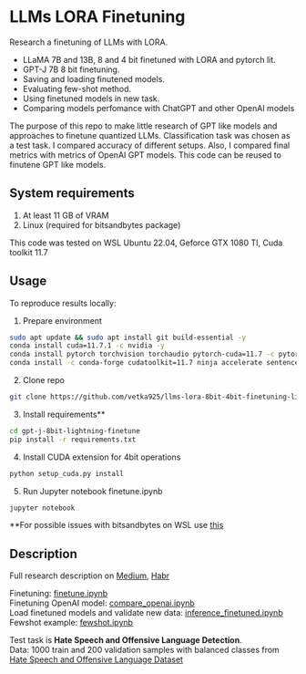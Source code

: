 # LLMs LORA Finetuning

Research a finetuning of LLMs with LORA.

* LLaMA 7B and 13B, 8 and 4 bit finetuned with LORA and pytorch lit. 
* GPT-J 7B 8 bit finetuning.
* Saving and loading finutened models.
* Evaluating few-shot method.
* Using finetuned models in new task.
* Comparing models perfomance with ChatGPT and other OpenAI models


The purpose of this repo to make little research of GPT like models and approaches to finetune quantized LLMs. Сlassification task was chosen as a test task. I compared accuracy of different setups. Also, I compared final metrics with metrics of OpenAI GPT models. This code can be reused to finutene GPT like models.

## System requirements

1. At least 11 GB of VRAM
2. Linux (required for bitsandbytes package)

This code was tested on WSL Ubuntu 22.04, Geforce GTX 1080 TI, Cuda toolkit 11.7

## Usage

To reproduce results locally:

1. Prepare environment
```bash
sudo apt update && sudo apt install git build-essential -y
conda install cuda=11.7.1 -c nvidia -y
conda install pytorch torchvision torchaudio pytorch-cuda=11.7 -c pytorch -c nvidia -y
conda install -c conda-forge cudatoolkit=11.7 ninja accelerate sentencepiece -y
```
2. Clone repo
```bash
git clone https://github.com/vetka925/llms-lora-8bit-4bit-finetuning-lit
```
3. Install requirements**
```bash
cd gpt-j-8bit-lightning-finetune
pip install -r requirements.txt
```
4. Install CUDA extension for 4bit operations
```bash
python setup_cuda.py install
```
5. Run Jupyter notebook finetune.ipynb
```bash
jupyter notebook
```
**For possible issues with bitsandbytes on WSL use [this](https://github.com/TimDettmers/bitsandbytes/issues/112#issuecomment-1406329180)  

## Description

Full research description on [Medium](), [Habr]()

Finetuning: [finetune.ipynb](https://github.com/vetka925/llms-lora-8bit-4bit-finetuning-lit/blob/master/finetune.ipynb)  
Finetuning OpenAI model: [compare_openai.ipynb](https://github.com/vetka925/llms-lora-8bit-4bit-finetuning-lit/blob/master/compare_openai.ipynb)  
Load finetuned models and validate new data: [inference_finetuned.ipynb](https://github.com/vetka925/llms-lora-8bit-4bit-finetuning-lit/blob/master/inference_finetuned.ipynb)
Fewshot example: [fewshot.ipynb](https://github.com/vetka925/llms-lora-8bit-4bit-finetuning-lit/blob/master/fewshot.ipynb)
  
Test task is **Hate Speech and Offensive Language Detection**.  
Data: 1000 train and 200 validation samples with balanced classes from [Hate Speech and Offensive Language Dataset](https://www.kaggle.com/datasets/mrmorj/hate-speech-and-offensive-language-dataset)